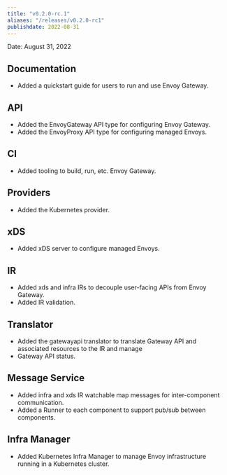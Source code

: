 ```yaml
---
title: "v0.2.0-rc.1"
aliases: "/releases/v0.2.0-rc1"
publishdate: 2022-08-31
---
```


Date: August 31, 2022

## Documentation
- Added a quickstart guide for users to run and use Envoy Gateway.

## API
- Added the EnvoyGateway API type for configuring Envoy Gateway.
- Added the EnvoyProxy API type for configuring managed Envoys.

## CI
- Added tooling to build, run, etc. Envoy Gateway.

## Providers
- Added the Kubernetes provider.

## xDS
- Added xDS server to configure managed Envoys.

## IR
- Added xds and infra IRs to decouple user-facing APIs from Envoy Gateway.
- Added IR validation.

## Translator
- Added the gatewayapi translator to translate Gateway API and associated resources to the IR and manage
- Gateway API status.

## Message Service
- Added infra and xds IR watchable map messages for inter-component communication.
- Added a Runner to each component to support pub/sub between components.

## Infra Manager
- Added Kubernetes Infra Manager to manage Envoy infrastructure running in a Kubernetes cluster.

